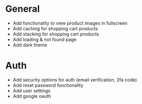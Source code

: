 # General
- Add functionality to view product images in fullscreen
- Add caching for shopping cart products
- Add stacking for shopping cart products
- Add loading & not found page
- Add dark theme

# Auth
- Add security options for auth (email verification, 2fa code)
- Add reset password functionality
- Add user settings
- Add google oauth